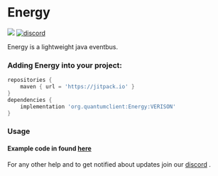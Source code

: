 # Energy
[![](https://jitpack.io/v/org.quantumclient/Energy.svg)](https://jitpack.io/#org.quantumclient/Energy) [![discord](https://img.shields.io/badge/Discord-h8EQyuYTK7-3)](https://discord.gg/h8EQyuYTK7)


Energy is a lightweight java eventbus.

### Adding Energy into your project:
```gradle
repositories {
    maven { url = 'https://jitpack.io' }
}
dependencies { 
    implementation 'org.quantumclient:Energy:VERISON'
}
```

### Usage

#### Example code in found [here](https://github.com/QuantumClient/Energy/tree/main/src/test/java/org/quantumclient/energy)

For any other help and to get notified about updates join our [discord](https://discord.gg/h8EQyuYTK7)
.
